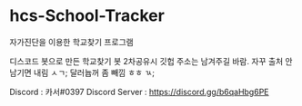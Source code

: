 # hcs-School-Tracker
자가진단을 이용한 학교찾기 프로그램

디스코드 봇으로 만든 학교찾기 봇
2차공유시 깃헙 주소는 남겨주길 바람.
자꾸 출처 안남기면 내림 ㅅㄱ;
달러늅꺼 좀 빼낌 ㅎㅎ ㄳ;

Discord : 카서#0397
Discord Server : https://discord.gg/b6qaHbg6PE
